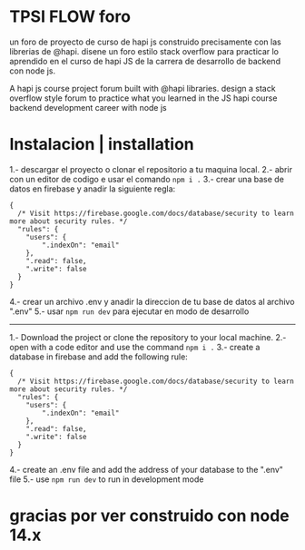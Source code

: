 # TPSI FLOW foro
un foro de proyecto de curso de hapi js construido precisamente con las librerias de @hapi.
disene un foro estilo stack overflow para practicar lo aprendido en el curso de hapi JS de la 
carrera de desarrollo de backend con node js.

A hapi js course project forum built with @hapi libraries.
design a stack overflow style forum to practice what you learned in the JS hapi course
backend development career with node js

# Instalacion | installation 
1.- descargar el proyecto o clonar el repositorio a tu maquina local.
2.- abrir con un editor de codigo e usar el comando 
```npm i .```
3.- crear una base de datos en firebase y anadir la siguiente regla: 
```
{
  /* Visit https://firebase.google.com/docs/database/security to learn more about security rules. */
  "rules": {
    "users": {
        ".indexOn": "email"      
    },
    ".read": false,
    ".write": false
  }
}
```
4.- crear un archivo .env y anadir la direccion de tu base de datos al archivo ".env"
5.- usar ```npm run dev``` para ejecutar en modo de desarrollo 

----------------------------------------------------------------------------------------------------------------------------------

1.- Download the project or clone the repository to your local machine.
2.- open with a code editor and use the command
```npm i .```
3.- create a database in firebase and add the following rule:
```
{
  /* Visit https://firebase.google.com/docs/database/security to learn more about security rules. */
  "rules": {
    "users": {
        ".indexOn": "email"      
    },
    ".read": false,
    ".write": false
  }
}
```
4.- create an .env file and add the address of your database to the ".env" file
5.- use ```npm run dev``` to run in development mode

# gracias por ver construido con node 14.x

